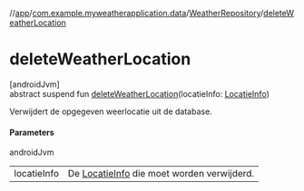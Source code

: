 //[app](../../../index.md)/[com.example.myweatherapplication.data](../index.md)/[WeatherRepository](index.md)/[deleteWeatherLocation](delete-weather-location.md)

# deleteWeatherLocation

[androidJvm]\
abstract suspend fun [deleteWeatherLocation](delete-weather-location.md)(locatieInfo: [LocatieInfo](../../com.example.myweatherapplication.ui.model/-locatie-info/index.md))

Verwijdert de opgegeven weerlocatie uit de database.

#### Parameters

androidJvm

| | |
|---|---|
| locatieInfo | De [LocatieInfo](../../com.example.myweatherapplication.ui.model/-locatie-info/index.md) die moet worden verwijderd. |
